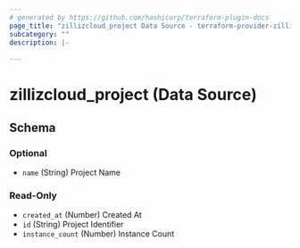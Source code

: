 ```yaml
---
# generated by https://github.com/hashicorp/terraform-plugin-docs
page_title: "zillizcloud_project Data Source - terraform-provider-zillizcloud"
subcategory: ""
description: |-
  
---
```


# zillizcloud_project (Data Source)





<!-- schema generated by tfplugindocs -->
## Schema

### Optional

- `name` (String) Project Name

### Read-Only

- `created_at` (Number) Created At
- `id` (String) Project Identifier
- `instance_count` (Number) Instance Count
